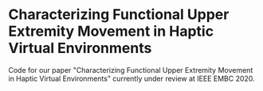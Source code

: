 # Characterizing Functional Upper Extremity Movement in Haptic Virtual Environments
Code for our paper "Characterizing Functional Upper Extremity Movement in Haptic Virtual Environments" currently under review at IEEE EMBC 2020.
